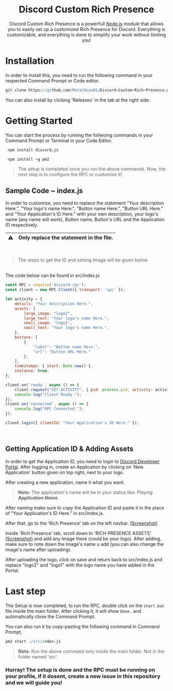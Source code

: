 <h1 align="center">Discord Custom Rich Presence</h1>

<p align="center">Discord Custom Rich Presence is a powerfull <a href="https://nodejs.org/en/">Node.js</a> module that allows you to easily set up a customized Rich Presence for Discord. Everything is customizable, and everything is done to simplify your work without limiting you!</p>

# 

# Installation
In order to install this, you need to run the following command in your respected Command Prompt or Code editor.

```coffeescript
git clone https://github.com/MetalOoze05/Discord-Custom-Rich-Presence.git
```

You can also install by clicking 'Releases' in the tab at the right side.

#

# Getting Started
You can start the process by running the follwoing commands in your Command Prompt or Terminal in your Code Editor.

```coffeescript
 npm install discord.js
```
```coffeescript
 npm install -g pm2
```

> The setup is completed once you run the above commands. Now, the next step is to configure the RPC or customize it!

## Sample Code ~ index.js

In order to customize, you need to replace the statement "Your description Here.", "Your logo's name Here.", "Button name Here.", "Button URL Here." and "Your Application's ID Here." with your own description, your logo's name (any name will work), Button name, Button's URL and the Application ID respectively.

| ⚠        | Only replace the statement in the file.      |
|---------------|:------------------------|
<br />

>The steps to get the ID and setting Image will be given below

<br />
The code below can be found in src/index.js 

```js
const RPC = require('discord-rpc');
const client = new RPC.Client({ transport: 'ipc' });

let activity = {
    details: "Your description Here.",
    assets: {
        large_image: "logo2",
        large_text: "Your logo's name Here.",
        small_image: "logo1",
        small_text: "Your logo's name Here.",
    },
    buttons: [
        {
            "label": "Button name Here.",
            "url": "Button URL Here."
        },
    ],
    timestamps: { start: Date.now() },
    instance: true,
};

client.on('ready', async () => {
    client.request("SET_ACTIVITY", { pid: process.pid, activity: activity });
    console.log("Client Ready.");
});
client.on('connected', async () => {
    console.log("RPC Connected.");
});

client.login({ clientId: "Your Application's ID Here." });
```
<br />

## Getting Application ID & Adding Assets
In order to get the Application ID, you need to login to [Discord Developer Portal](https://discord.com/developers). After logging in, create an Application by clicking on 'New Application' button given on top right, next to your logo.

After creating a new application, name it what you want.
> **Note:** The application's name will be in your status like: *Playing* ***Application Name***.

After naming make sure to copy the Application ID and paste it in the place of "Your Application's ID Here." in src/index.js.

After that, go to the 'Rich Presence' tab on the left navbar. [(Screenshot)](https://forum.cfx.re/uploads/default/original/3X/b/c/bca411d7b51bf613247873d39194255605e3e688.png)

Inside 'Rich Presence' tab, scroll down to 'RICH PRESENCE ASSETS' [(Screenshot)](https://forum.cfx.re/uploads/default/original/3X/c/a/cae8666cda59131cdb35a32e6802c4c31d9af5d6.png) and add any Image there (could be your logo). After adding, make sure to note down the Image's name u add (you can also change the image's name after uploading).

After uploading the logo, click on save and return back to src/index.js and replace "logo2" and "logo1" with the logo name you have added in the Portal.

# 
# Last step
The Setup is now completed, to  run the RPC, double click on the `start.bat` file inside the main folder. After clicking it, it will show `Done.` and automatically close the Command Prompt. 

You can also run it by copy-pasting the following command in Command Prompt,

```coffeescript
pm2 start ./src/index.js
```
> **Note**: Run the above command only inside the main folder. Not in the folder named 'src'.

### Hurray! The setup is done and the RPC must be running on your profile, if it dosent, create a new issue in this repository and we will guide you!
